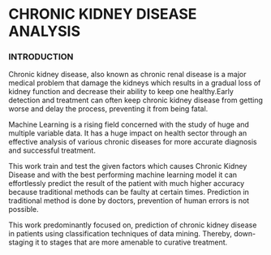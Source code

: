 # CHRONIC KIDNEY DISEASE ANALYSIS

### INTRODUCTION

Chronic kidney disease, also known as chronic renal disease is a major medical problem that damage the kidneys which results in a gradual loss of kidney function and decrease their ability to keep one healthy.Early detection and treatment can often keep chronic kidney disease from getting worse and delay the process, preventing it from being fatal.

Machine Learning is a rising field concerned with the study of huge and multiple variable data. It has a huge impact on health sector through an effective analysis of various chronic diseases for more accurate diagnosis and successful treatment. 

This work train and test the given factors which causes Chronic Kidney Disease and with the best performing machine learning model it can effortlessly predict the result of the patient with much higher accuracy because traditional methods can be faulty at certain times. Prediction in traditional method is done by doctors, prevention of human errors is not possible.

This work predominantly focused on, prediction of chronic kidney disease in patients using classification techniques of data mining. Thereby, down-staging it to stages that are more amenable to curative treatment.
